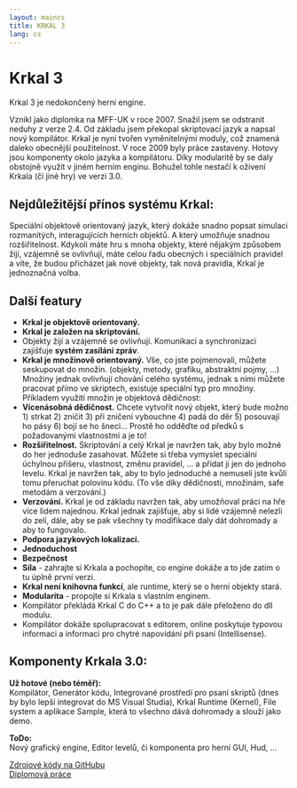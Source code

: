 ```yaml
---
layout: maincs
title: KRKAL 3
lang: cs
---
```

# Krkal 3

Krkal 3 je nedokončený herní engine.

Vznikl jako diplomka na MFF-UK v roce 2007. Snažil jsem se odstranit neduhy z verze 2.4. Od základu jsem překopal skriptovací jazyk a napsal nový kompilátor. Krkal je nyní tvořen vyměnitelnými moduly, což znamená daleko obecnější použitelnost. V roce 2009 byly práce zastaveny. Hotovy jsou komponenty okolo jazyka a kompilátoru. Díky modularitě by se daly obstojně využít v jiném herním enginu. Bohužel tohle nestačí k oživení Krkala (či jiné hry) ve verzi 3.0.

## Nejdůležitější přínos systému Krkal:
Speciální objektově orientovaný jazyk, který dokáže snadno popsat simulaci rozmanitých, interagujících herních objektů. A který umožňuje snadnou rozšiřitelnost. Kdykoli máte hru s mnoha objekty, které nějakým způsobem žijí, vzájemně se ovlivňují, máte celou řadu obecných i speciálních pravidel a víte, že budou přicházet jak nové objekty, tak nová pravidla, Krkal je jednoznačná volba.

## Další featury
* **Krkal je objektově orientovaný.**  
* **Krkal je založen na skriptování.**  
* Objekty žijí a vzájemně se ovlivňují. Komunikaci a synchronizaci zajišťuje **systém zasílání zpráv**.  
* **Krkal je množinově orientovaný.** Vše, co jste pojmenovali, můžete seskupovat do množin. (objekty, metody, grafiku, abstraktní pojmy, ...) Množiny jednak ovlivňují chování celého systému, jednak s nimi můžete pracovat přímo ve skriptech, existuje speciální typ pro množiny. Příkladem využití množin je objektová dědičnost:  
* **Vícenásobná dědičnost.** Chcete vytvořit nový objekt, který bude možno 1) strkat 2) zničit 3) při zničení vybouchne 4) padá do děr 5) posouvají ho pásy 6) bojí se ho šneci... Prostě ho odděďte od předků s požadovanými vlastnostmi a je to!  
* **Rozšiřitelnost.** Skriptování a celý Krkal je navržen tak, aby bylo možné do her jednoduše zasahovat. Můžete si třeba vymyslet speciální úchylnou příšeru, vlastnost, změnu pravidel, ... a přidat ji jen do jednoho levelu. Krkal je navržen tak, aby to bylo jednoduché a nemuseli jste kvůli tomu přeruchat polovinu kódu. (To vše díky dědičnosti, množinám, safe metodám a verzování.)  
* **Verzování.** Krkal je od základu navržen tak, aby umožňoval práci na hře více lidem najednou. Krkal jednak zajišťuje, aby si lidé vzájemně nelezli do zelí, dále, aby se pak všechny ty modifikace daly dát dohromady a aby to fungovalo.  
* **Podpora jazykových lokalizací.**  
* **Jednoduchost**  
* **Bezpečnost**  
* **Síla** - zahrajte si Krkala a pochopíte, co engine dokáže a to jde zatím o tu úplně první verzi.    
* **Krkal není knihovna funkcí**, ale runtime, který se o herní objekty stará.  
* **Modularita** - propojte si Krkala s vlastním enginem.  
* Kompilátor překládá Krkal C do C++ a to je pak dále přeloženo do dll modulu.
* Kompilátor dokáže spolupracovat s editorem, online poskytuje typovou informaci a informaci pro chytré napovídání při psaní (Intellisense).

## Komponenty Krkala 3.0: 
**Už hotové (nebo téměř):**  
Kompilátor, Generátor kódu, Integrované prostředí pro psaní skriptů (dnes by bylo lepší integrovat do MS Visual Studia), Krkal Runtime (Kernel), File system a aplikace Sample, která to všechno dává dohromady a slouží jako demo. 

**ToDo:**  
Nový grafický engine, Editor levelů, či komponenta pro herní GUI, Hud, ... 


[Zdrojové kódy na GitHubu](https://github.com/HonzaMD/Krkal3)  
[Diplomová práce](/dl/JazykProRizeni2DHer.pdf)